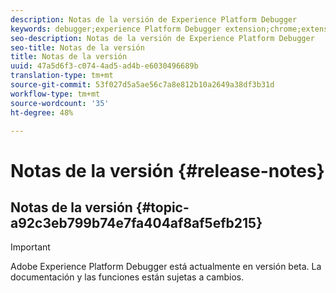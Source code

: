 ```yaml
---
description: Notas de la versión de Experience Platform Debugger
keywords: debugger;experience Platform Debugger extension;chrome;extension;release notes
seo-description: Notas de la versión de Experience Platform Debugger
seo-title: Notas de la versión
title: Notas de la versión
uuid: 47a5d6f3-c074-4ad5-ad4b-e6030496689b
translation-type: tm+mt
source-git-commit: 53f027d5a5ae56c7a8e812b10a2649a38df3b31d
workflow-type: tm+mt
source-wordcount: '35'
ht-degree: 48%

---
```



# Notas de la versión {#release-notes}

## Notas de la versión {#topic-a92c3eb799b74e7fa404af8af5efb215}

>[!IMPORTANT]
>
>Adobe Experience Platform Debugger está actualmente en versión beta. La documentación y las funciones están sujetas a cambios.
